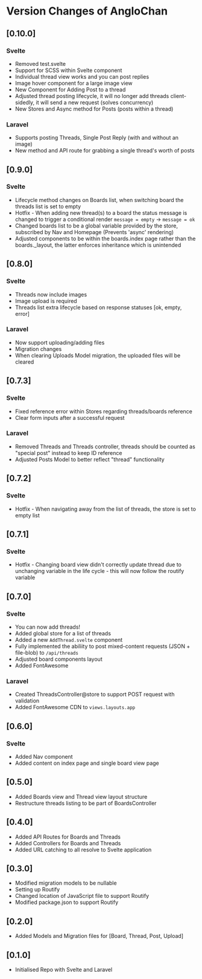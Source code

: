 # Version Changes of AngloChan

## [0.10.0]

### **Svelte**

-   Removed test.svelte
-   Support for SCSS within Svelte component
-   Individual thread view works and you can post replies
-   Image hover component for a large image view
-   New Component for Adding Post to a thread
-   Adjusted thread posting lifecycle, it will no longer add threads client-sidedly, it will send a new request (solves concurrency)
-   New Stores and Async method for Posts (posts within a thread)

### **Laravel**

-   Supports posting Threads, Single Post Reply (with and without an image)
-   New method and API route for grabbing a single thread's worth of posts

## [0.9.0]

### **Svelte**

-   Lifecycle method changes on Boards list, when switching board the threads list is set to empty
-   Hotfix - When adding new thread(s) to a board the status message is changed to trigger a conditional render `message = empty` -> `message = ok`
-   Changed boards list to be a global variable provided by the store, subscribed by Nav and Homepage (Prevents 'async' rendering)
-   Adjusted components to be within the boards.index page rather than the boards.\_layout, the latter enforces inheritance which is unintended

## [0.8.0]

### **Svelte**

-   Threads now include images
-   Image upload is required
-   Threads list extra lifecycle based on response statuses [ok, empty, error]

### **Laravel**

-   Now support uploading/adding files
-   Migration changes
-   When clearing Uploads Model migration, the uploaded files will be cleared

## [0.7.3]

### **Svelte**

-   Fixed reference error within Stores regarding threads/boards reference
-   Clear form inputs after a successful request

### **Laravel**

-   Removed Threads and Threads controller, threads should be counted as "special post" instead to keep ID reference
-   Adjusted Posts Model to better reflect "thread" functionality

## [0.7.2]

### **Svelte**

-   Hotfix - When navigating away from the list of threads, the store is set to empty list

## [0.7.1]

### **Svelte**

-   Hotfix - Changing board view didn't correctly update thread due to unchanging variable in the life cycle - this will now follow the routify variable

## [0.7.0]

### **Svelte**

-   You can now add threads!
-   Added global store for a list of threads
-   Added a new `AddThread.svelte` component
-   Fully implemented the abiliity to post mixed-content requests (JSON + file-blob) to `/api/threads`
-   Adjusted board components layout
-   Added FontAwesome

### **Laravel**

-   Created ThreadsController@store to support POST request with validation
-   Added FontAwesome CDN to `views.layouts.app`

## [0.6.0]

### **Svelte**

-   Added Nav component
-   Added content on index page and single board view page

## [0.5.0]

-   Added Boards view and Thread view layout structure
-   Restructure threads listing to be part of BoardsController

## [0.4.0]

-   Added API Routes for Boards and Threads
-   Added Controllers for Boards and Threads
-   Added URL catching to all resolve to Svelte application

## [0.3.0]

-   Modified migration models to be nullable
-   Setting up Routify
-   Changed location of JavaScript file to support Routify
-   Modified package.json to support Routify

## [0.2.0]

-   Added Models and Migration files for [Board, Thread, Post, Upload]

## [0.1.0]

-   Initialised Repo with Svelte and Laravel
